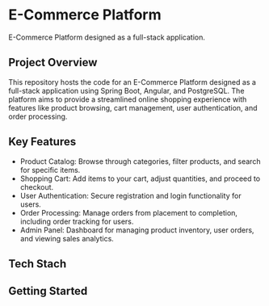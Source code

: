 # E-Commerce Platform

E-Commerce Platform designed as a full-stack application.

## Project Overview

This repository hosts the code for an E-Commerce Platform designed as a full-stack application using Spring Boot, Angular, and PostgreSQL. The platform aims to provide a streamlined online shopping experience with features like product browsing, cart management, user authentication, and order processing.

## Key Features

- Product Catalog: Browse through categories, filter products, and search for specific items.
- Shopping Cart: Add items to your cart, adjust quantities, and proceed to checkout.
- User Authentication: Secure registration and login functionality for users.
- Order Processing: Manage orders from placement to completion, including order tracking for users.
- Admin Panel: Dashboard for managing product inventory, user orders, and viewing sales analytics.

## Tech Stach

## Getting Started
